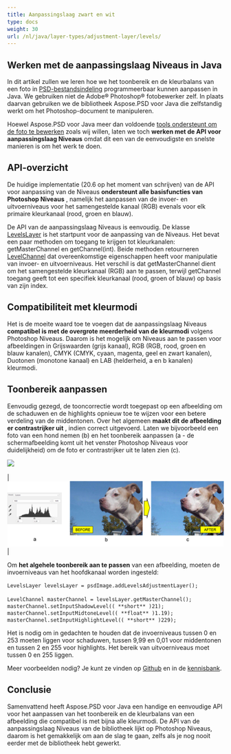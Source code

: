 ```yaml
---
title: Aanpassingslaag zwart en wit
type: docs
weight: 30
url: /nl/java/layer-types/adjustment-layer/levels/
---
```


## Werken met de aanpassingslaag Niveaus in Java

In dit artikel zullen we leren hoe we het toonbereik en de kleurbalans van een foto in [PSD-bestandsindeling](/nl/psd/java/psd-format/) programmeerbaar kunnen aanpassen in Java. We gebruiken niet de Adobe® Photoshop® fotobewerker zelf. In plaats daarvan gebruiken we de bibliotheek Aspose.PSD voor Java die zelfstandig werkt om het Photoshop-document te manipuleren.

Hoewel Aspose.PSD voor Java meer dan voldoende [tools ondersteunt om de foto te bewerken](/nl/psd/java/manipulating-images/) zoals wij willen, laten we toch **werken met de API voor aanpassingslaag Niveaus** omdat dit een van de eenvoudigste en snelste manieren is om het werk te doen.

## API-overzicht

De huidige implementatie (20.6 op het moment van schrijven) van de API voor aanpassing van de Niveaus **ondersteunt alle basisfuncties van Photoshop Niveaus** , namelijk het aanpassen van de invoer- en uitvoerniveaus voor het samengestelde kanaal (RGB) evenals voor elk primaire kleurkanaal (rood, groen en blauw).

De API van de aanpassingslaag Niveaus is eenvoudig. De klasse [LevelsLayer](https://reference.aspose.com/psd/java/com.aspose.psd.fileformats.psd.layers.adjustmentlayers/LevelsLayer) is het startpunt voor de aanpassing van de Niveaus. Het bevat een paar methoden om toegang te krijgen tot kleurkanalen: getMasterChannel en getChannel(int). Beide methoden retourneren [LevelChannel](https://reference.aspose.com/psd/java/com.aspose.psd.fileformats.psd.layers.layerresources/LevelChannel) dat overeenkomstige eigenschappen heeft voor manipulatie van invoer- en uitvoerniveaus. Het verschil is dat getMasterChannel dient om het samengestelde kleurkanaal (RGB) aan te passen, terwijl getChannel toegang geeft tot een specifiek kleurkanaal (rood, groen of blauw) op basis van zijn index.

## Compatibiliteit met kleurmodi

Het is de moeite waard toe te voegen dat de aanpassingslaag Niveaus **compatibel is met de overgrote meerderheid van de kleurmodi** volgens Photoshop Niveaus. Daarom is het mogelijk om Niveaus aan te passen voor afbeeldingen in Grijswaarden (grijs kanaal), RGB (RGB, rood, groen en blauw kanalen), CMYK (CMYK, cyaan, magenta, geel en zwart kanalen), Duotonen (monotone kanaal) en LAB (helderheid, a en b kanalen) kleurmodi.

## Toonbereik aanpassen

Eenvoudig gezegd, de tooncorrectie wordt toegepast op een afbeelding om de schaduwen en de highlights opnieuw toe te wijzen voor een betere verdeling van de middentonen. Over het algemeen **maakt dit de afbeelding er contrastrijker uit** , indien correct uitgevoerd. Laten we bijvoorbeeld een foto van een hond nemen (b) en het toonbereik aanpassen (a - de schermafbeelding komt uit het venster Photoshop Niveaus voor duidelijkheid) om de foto er contrastrijker uit te laten zien (c).

![](RackMultipart20200821-4-1x13l6z_html_8fc7fa6738d8d302.png)

|![Niveaus Laag Figuur 1](levels-adjustment-figure-1.png)|

Om **het algehele toonbereik aan te passen** van een afbeelding, moeten de invoerniveaus van het hoofdkanaal worden ingesteld:

    LevelsLayer levelsLayer = psdImage.addLevelsAdjustmentLayer();

    LevelChannel masterChannel = levelsLayer.getMasterChannel();
    masterChannel.setInputShadowLevel(( **short** )21);
    masterChannel.setInputMidtoneLevel(( **float** )1.19);
    masterChannel.setInputHighlightLevel(( **short** )229);

Het is nodig om in gedachten te houden dat de invoerniveaus tussen 0 en 253 moeten liggen voor schaduwen, tussen 9,99 en 0,01 voor middentonen en tussen 2 en 255 voor highlights. Het bereik van uitvoerniveaus moet tussen 0 en 255 liggen.

Meer voorbeelden nodig? Je kunt ze vinden op [Github](https://github.com/aspose-psd/Aspose.PSD-for-Java) en in de [kennisbank](https://docs.aspose.com/display/psdjava/Manipulating+Photoshop+Formats#ManipulatingPhotoshopFormats-AddLevelAdjustmentLayers).

## Conclusie

Samenvattend heeft Aspose.PSD voor Java een handige en eenvoudige API voor het aanpassen van het toonbereik en de kleurbalans van een afbeelding die compatibel is met bijna alle kleurmodi. De API van de aanpassingslaag Niveaus van de bibliotheek lijkt op Photoshop Niveaus, daarom is het gemakkelijk om aan de slag te gaan, zelfs als je nog nooit eerder met de bibliotheek hebt gewerkt.
